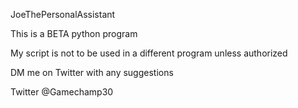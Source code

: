JoeThePersonalAssistant

This is a BETA python program

My script is not to be used in a different program unless authorized

DM me  on Twitter with any suggestions

Twitter @Gamechamp30
